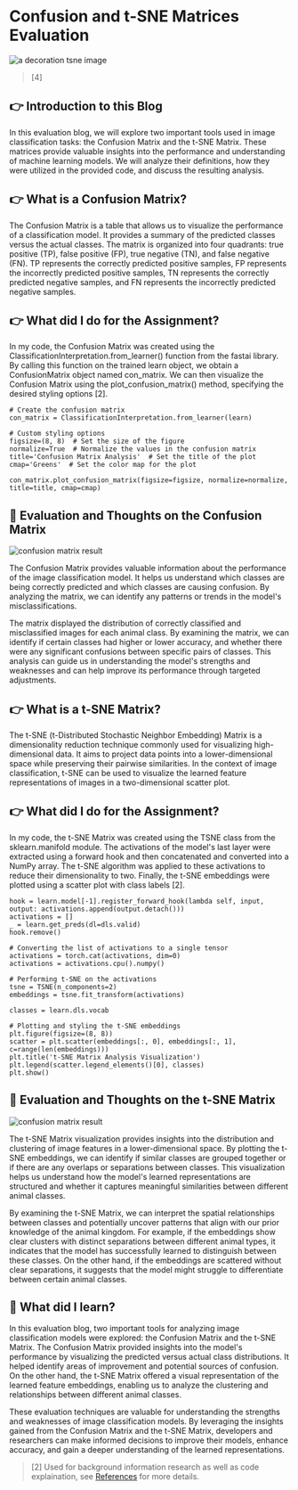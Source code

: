 # Confusion and t-SNE Matrices Evaluation

![a decoration tsne image](/images/tsne-python.jpeg)
> [4]

## 👉 Introduction to this Blog
In this evaluation blog, we will explore two important tools used in image classification tasks: the Confusion Matrix and the t-SNE Matrix. These matrices provide valuable insights into the performance and understanding of machine learning models. We will analyze their definitions, how they were utilized in the provided code, and discuss the resulting analysis. 

## 👉 What is a Confusion Matrix?
The Confusion Matrix is a table that allows us to visualize the performance of a classification model. It provides a summary of the predicted classes versus the actual classes. The matrix is organized into four quadrants: true positive (TP), false positive (FP), true negative (TN), and false negative (FN). TP represents the correctly predicted positive samples, FP represents the incorrectly predicted positive samples, TN represents the correctly predicted negative samples, and FN represents the incorrectly predicted negative samples.

## 👉 What did I do for the Assignment?
In my code, the Confusion Matrix was created using the ClassificationInterpretation.from_learner() function from the fastai library. By calling this function on the trained learn object, we obtain a ConfusionMatrix object named con_matrix. We can then visualize the Confusion Matrix using the plot_confusion_matrix() method, specifying the desired styling options [2].

```
# Create the confusion matrix
con_matrix = ClassificationInterpretation.from_learner(learn)

# Custom styling options
figsize=(8, 8)  # Set the size of the figure
normalize=True  # Normalize the values in the confusion matrix
title='Confusion Matrix Analysis'  # Set the title of the plot
cmap='Greens'  # Set the color map for the plot

con_matrix.plot_confusion_matrix(figsize=figsize, normalize=normalize, title=title, cmap=cmap)

```

## 🧠 Evaluation and Thoughts on the Confusion Matrix

![confusion matrix result](/images/confusionmatrix.png)

The Confusion Matrix provides valuable information about the performance of the image classification model. It helps us understand which classes are being correctly predicted and which classes are causing confusion. By analyzing the matrix, we can identify any patterns or trends in the model's misclassifications.

The matrix displayed the distribution of correctly classified and misclassified images for each animal class. By examining the matrix, we can identify if certain classes had higher or lower accuracy, and whether there were any significant confusions between specific pairs of classes. This analysis can guide us in understanding the model's strengths and weaknesses and can help improve its performance through targeted adjustments.


## 👉 What is a t-SNE Matrix?
The t-SNE (t-Distributed Stochastic Neighbor Embedding) Matrix is a dimensionality reduction technique commonly used for visualizing high-dimensional data. It aims to project data points into a lower-dimensional space while preserving their pairwise similarities. In the context of image classification, t-SNE can be used to visualize the learned feature representations of images in a two-dimensional scatter plot.

## 👉 What did I do for the Assignment?
In my code, the t-SNE Matrix was created using the TSNE class from the sklearn.manifold module. The activations of the model's last layer were extracted using a forward hook and then concatenated and converted into a NumPy array. The t-SNE algorithm was applied to these activations to reduce their dimensionality to two. Finally, the t-SNE embeddings were plotted using a scatter plot with class labels [2].

```
hook = learn.model[-1].register_forward_hook(lambda self, input, output: activations.append(output.detach()))
activations = []
_ = learn.get_preds(dl=dls.valid)
hook.remove()

# Converting the list of activations to a single tensor
activations = torch.cat(activations, dim=0)
activations = activations.cpu().numpy()

# Performing t-SNE on the activations
tsne = TSNE(n_components=2)
embeddings = tsne.fit_transform(activations)

classes = learn.dls.vocab

# Plotting and styling the t-SNE embeddings
plt.figure(figsize=(8, 8))
scatter = plt.scatter(embeddings[:, 0], embeddings[:, 1], c=range(len(embeddings)))
plt.title('t-SNE Matrix Analysis Visualization')
plt.legend(scatter.legend_elements()[0], classes)
plt.show()

```

## 🧠 Evaluation and Thoughts on the t-SNE Matrix

![confusion matrix result](/images/t-SNEmatrix.png)

The t-SNE Matrix visualization provides insights into the distribution and clustering of image features in a lower-dimensional space. By plotting the t-SNE embeddings, we can identify if similar classes are grouped together or if there are any overlaps or separations between classes. This visualization helps us understand how the model's learned representations are structured and whether it captures meaningful similarities between different animal classes.

By examining the t-SNE Matrix, we can interpret the spatial relationships between classes and potentially uncover patterns that align with our prior knowledge of the animal kingdom. For example, if the embeddings show clear clusters with distinct separations between different animal types, it indicates that the model has successfully learned to distinguish between these classes. On the other hand, if the embeddings are scattered without clear separations, it suggests that the model might struggle to differentiate between certain animal classes.

## 🤔 What did I learn?

In this evaluation blog, two important tools for analyzing image classification models were explored: the Confusion Matrix and the t-SNE Matrix. The Confusion Matrix provided insights into the model's performance by visualizing the predicted versus actual class distributions. It helped identify areas of improvement and potential sources of confusion. On the other hand, the t-SNE Matrix offered a visual representation of the learned feature embeddings, enabling us to analyze the clustering and relationships between different animal classes.

These evaluation techniques are valuable for understanding the strengths and weaknesses of image classification models. By leveraging the insights gained from the Confusion Matrix and the t-SNE Matrix, developers and researchers can make informed decisions to improve their models, enhance accuracy, and gain a deeper understanding of the learned representations.

> [2] Used for background information research as well as code explaination, see [References](https://github.com/sukizzz/Suki-s-Fast.ai-Blog.github.io/tree/master#point_right-references) for more details. 





